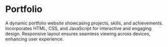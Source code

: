 # Portfolio
A dynamic portfolio website showcasing projects, skills, and achievements.
Incorporates HTML, CSS, and JavaScript for interactive and engaging design.
Responsive layout ensures seamless viewing across devices, enhancing user experience.

